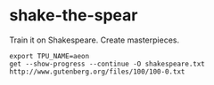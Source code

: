 # shake-the-spear
Train it on Shakespeare. Create masterpieces.

```
export TPU_NAME=aeon
get --show-progress --continue -O shakespeare.txt http://www.gutenberg.org/files/100/100-0.txt
```
